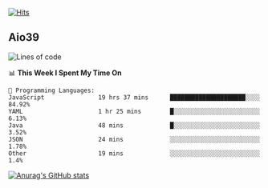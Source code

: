 [![Hits](https://hits.seeyoufarm.com/api/count/incr/badge.svg?url=https%3A%2F%2Fgithub.com%2Faio39&count_bg=%2339C5BB&title_bg=%23555555&icon=&icon_color=%23E7E7E7&title=hits&edge_flat=false)](https://hits.seeyoufarm.com)

## Aio39

<!--START_SECTION:waka-->
![Lines of code](https://img.shields.io/badge/From%20Hello%20World%20I%27ve%20Written-402788%20lines%20of%20code-blue)

📊 **This Week I Spent My Time On** 

```text
💬 Programming Languages: 
JavaScript               19 hrs 37 mins      █████████████████████░░░░   84.92% 
YAML                     1 hr 25 mins        █░░░░░░░░░░░░░░░░░░░░░░░░   6.13% 
Java                     48 mins             █░░░░░░░░░░░░░░░░░░░░░░░░   3.52% 
JSON                     24 mins             ░░░░░░░░░░░░░░░░░░░░░░░░░   1.78% 
Other                    19 mins             ░░░░░░░░░░░░░░░░░░░░░░░░░   1.4%

```


<!--END_SECTION:waka-->
[![Anurag's GitHub stats](https://github-readme-stats.vercel.app/api?username=aio39)](https://github.com/anuraghazra/github-readme-stats)

<!--
**aio39/aio39** is a ✨ _special_ ✨ repository because its `README.md` (this file) appears on your GitHub profile.

Here are some ideas to get you started:

- 🔭 I’m currently working on ...
- 🌱 I’m currently learning ...
- 👯 I’m looking to collaborate on ...
- 🤔 I’m looking for help with ...
- 💬 Ask me about ...
- 📫 How to reach me: ...
- 😄 Pronouns: ...
- ⚡ Fun fact: ...
-->

